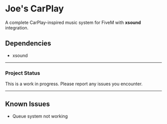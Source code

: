 # Joe's CarPlay
A complete CarPlay-inspired music system for FiveM with **xsound** integration.  

## Dependencies
- xsound  

---

### Project Status
This is a work in progress. Please report any issues you encounter.  

---

## Known Issues
- Queue system not working  

